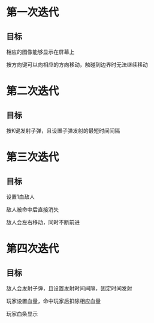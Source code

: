 # 第一次迭代

## 目标

相应的图像能够显示在屏幕上

按方向键可以向相应的方向移动，触碰到边界时无法继续移动

# 第二次迭代

## 目标

按K键发射子弹，且设置子弹发射的最短时间间隔

# 第三次迭代

## 目标

设置1血敌人

敌人被命中后直接消失

敌人会左右移动，同时不断前进

# 第四次迭代

## 目标

敌人会发射子弹，且设置发射时间间隔，固定时间发射

玩家设置血量，命中玩家后扣除相应血量

玩家血条显示

